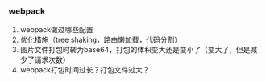 

### webpack

1. webpack做过哪些配置
2. 优化措施（tree shaking，路由懒加载，代码分割）
3. 图片文件打包时转为base64，打包的体积变大还是变小了（变大了，但是减少了请求次数）
4. webpack打包时间过长？打包文件过大？

